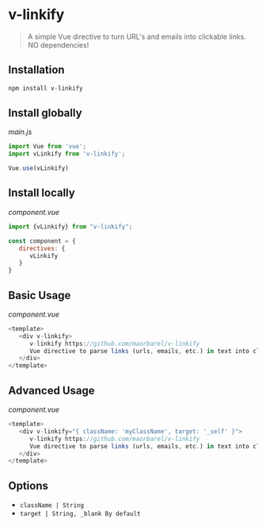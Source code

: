# v-linkify
> A simple Vue directive to turn URL's and emails into clickable links.
> NO dependencies!

## Installation
```js
npm install v-linkify
```

## Install globally
_main.js_
```js
import Vue from 'vue';
import vLinkify from 'v-linkify';

Vue.use(vLinkify)
```

## Install locally
_component.vue_
```js
import {vLinkify} from "v-linkify";

const component = {
   directives: {
      vLinkify
   }
}
```
## Basic Usage
_component.vue_
```js
<template>
   <div v-linkify>
      v-linkify https://github.com/maorbarel/v-linkify
      Vue directive to parse links (urls, emails, etc.) in text into clickable links
   </div>
</template>
```

## Advanced Usage
_component.vue_
```js
<template>
   <div v-linkify="{ className: 'myClassName', target: '_self' }">
      v-linkify https://github.com/maorbarel/v-linkify
      Vue directive to parse links (urls, emails, etc.) in text into clickable links
   </div>
</template>
```

## Options
- `className | String`
- `target | String, _blank By default`